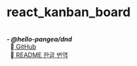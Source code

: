 # react_kanban_board

<br>
<i><b>- @hello-pangea/dnd</b></i>
<br>
&nbsp;&nbsp;🔗<A href="https://github.com/hello-pangea/dnd"> GitHub </A><br>
&nbsp;&nbsp;🔗<A href="https://github.com/LeeHyungGeun/react-beautiful-dnd-kr"> README 한글 번역 </A><br>
